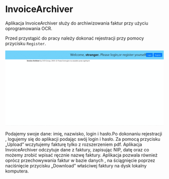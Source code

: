 # InvoiceArchiver

Aplikacja InvoiceArchiver służy do archiwizowania faktur przy użyciu oprogramowania OCR.

Przed przystąpić do pracy należy dokonać rejestracji przy pomocy przycisku `Register`.

![](register.gif)

Podajemy swoje dane: imię, nazwisko, login i hasło.Po dokonaniu rejestracji , logujemy  się do aplikacji podając swój login i hasło.
Za pomocą przycisku „Upload” wczytujemy fakturę tylko z rozszerzeniem pdf. 
Aplikacja InvoiceArchiver  odczytuje dane z faktury, zapisując  NIP, datę oraz co możemy zrobić  wpisać ręcznie nazwę faktury.
Aplikacja pozwala również oprócz przechowywania faktur w bazie danych , na ściągnięcie poprzez naciśnięcie przycisku „Download” właściwej faktury na dysk lokalny komputera.

